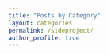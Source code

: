 ```yaml
---
title: "Posts by Category"
layout: categories
permalink: /sideproject/
author_profile: true
---
```








